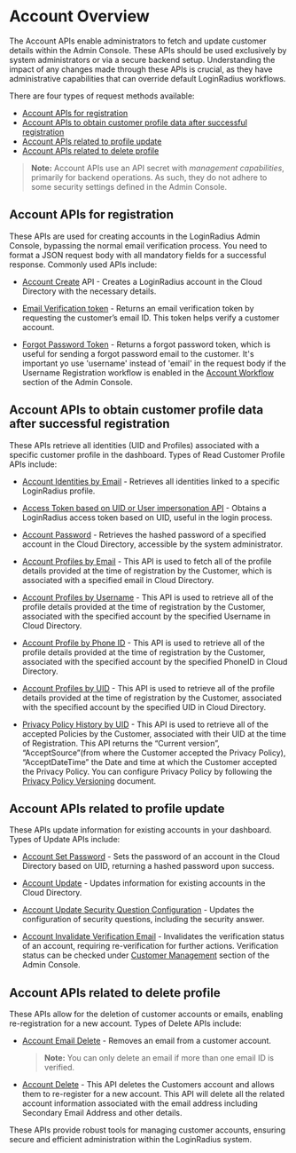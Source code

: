 # Account Overview

The Account APIs enable administrators to fetch and update customer details within the Admin Console. These APIs should be used exclusively by system administrators or via a secure backend setup. Understanding the impact of any changes made through these APIs is crucial, as they have administrative capabilities that can override default LoginRadius workflows.

There are four types of request methods available:

- [Account APIs for registration](#accountapisforregistration0)
- [Account APIs to obtain customer profile data after successful registration](#accountapistoobtaincustomerprofiledataaftersuccessfulregistration1)
- [Account APIs related to profile update](#accountapisrelatedtoprofileupdate2)
- [Account APIs related to delete profile](#accountapisrelatedtodeleteprofile3)

> **Note:** Account APIs use an API secret with *management capabilities*, primarily for backend operations. As such, they do not adhere to some security settings defined in the Admin Console.

## Account APIs for registration

These APIs are used for creating accounts in the LoginRadius Admin Console, bypassing the normal email verification process. You need to format a JSON request body with all mandatory fields for a successful response. Commonly used APIs include:

- [Account Create](https://www.loginradius.com/legacy/docs/api/v2/customer-identity-api/account/account-create) API - Creates a LoginRadius account in the Cloud Directory with the necessary details.

- [Email Verification token](https://www.loginradius.com/legacy/docs/api/v2/customer-identity-api/account/get-email-verification-token) - Returns an email verification token by requesting the customer’s email ID. This token helps verify a customer account.

- [Forgot Password Token](https://www.loginradius.com/legacy/docs/api/v2/customer-identity-api/account/get-forgot-password-token) - Returns a forgot password token, which is useful for sending a forgot password email to the customer. It's important yo use 'username' instead of 'email' in the request body if the Username Registration workflow is enabled in the [Account Workflow](https://adminconsole.loginradius.com/platform-configuration/identity-workflow/authentication-workflow/account-workflow) section of the Admin Console.

## Account APIs to obtain customer profile data after successful registration

These APIs retrieve all identities (UID and Profiles) associated with a specific customer profile in the dashboard. Types of Read Customer Profile APIs include:

- [Account Identities by Email](https://www.loginradius.com/legacy/docs/api/v2/customer-identity-api/account/account-identities-by-email) -  Retrieves all identities linked to a specific LoginRadius profile.

- [Access Token based on UID or User impersonation API](https://www.loginradius.com/legacy/docs/api/v2/customer-identity-api/account/account-impersonation-api) - Obtains a LoginRadius access token based on UID, useful in the login process.

- [Account Password](https://www.loginradius.com/legacy/docs/api/v2/customer-identity-api/account/account-password) - Retrieves the hashed password of a specified account in the Cloud Directory, accessible by the system administrator.

- [Account Profiles by Email](https://www.loginradius.com/legacy/docs/api/v2/customer-identity-api/account/account-profiles-by-email) - This API is used to fetch all of the profile details provided at the time of registration by the Customer, which is associated with a  specified email in Cloud Directory.

- [Account Profiles by Username](https://www.loginradius.com/legacy/docs/api/v2/customer-identity-api/account/account-profiles-by-user-name) - This API is used to retrieve all of the profile details provided at the time of registration by the Customer, associated with the specified account by the specified Username in Cloud Directory.

- [Account Profile by Phone ID](https://www.loginradius.com/legacy/docs/api/v2/customer-identity-api/account/account-profiles-by-phone-id) - This API is used to retrieve all of the profile details provided at the time of registration by the Customer, associated with the specified account by the specified PhoneID in Cloud Directory.

- [Account Profiles by UID](https://www.loginradius.com/legacy/docs/api/v2/customer-identity-api/account/account-profiles-by-uid) - This API is used to retrieve all of the profile details provided at the time of registration by the Customer, associated with the specified account by the specified UID in Cloud Directory.

- [Privacy Policy History by UID](https://www.loginradius.com/legacy/docs/api/v2/customer-identity-api/account/privacy-policy-history-by-uid) - This API is used to retrieve all of the accepted Policies by the Customer, associated with their UID at the time of Registration. This API returns the “Current version”, “AcceptSource”(from where the Customer accepted the Privacy Policy), “AcceptDateTime” the Date and time at which the Customer accepted the Privacy Policy. You can configure Privacy Policy by following the [Privacy Policy Versioning](https://www.loginradius.com/legacy/docs/api/v2/dashboard/data-governance/privacy-policy) document.

## Account APIs related to profile update

These APIs update information for existing accounts in your dashboard. Types of Update APIs include:

- [Account Set Password](https://www.loginradius.com/legacy/docs/api/v2/customer-identity-api/account/account-set-password) - Sets the password of an account in the Cloud Directory based on UID, returning a hashed password upon success.

- [Account Update](https://www.loginradius.com/legacy/docs/api/v2/customer-identity-api/account/account-update) - Updates information for existing accounts in the Cloud Directory.

- [Account Update Security Question Configuration](https://www.loginradius.com/legacy/docs/api/v2/customer-identity-api/account/account-update-security-question) - Updates the configuration of security questions, including the security answer.

- [Account Invalidate Verification Email](https://www.loginradius.com/legacy/docs/api/v2/customer-identity-api/account/account-invalidate-verification-email) -  Invalidates the verification status of an account, requiring re-verification for further actions. Verification status can be checked under [Customer Management](https://adminconsole.loginradius.com/profile-management/customer-management/search-customers) section of the Admin Console.

## Account APIs related to delete profile

These APIs allow for the deletion of customer accounts or emails, enabling re-registration for a new account. Types of Delete APIs include:

- [Account Email Delete](https://www.loginradius.com/legacy/docs/api/v2/customer-identity-api/account/account-email-delete) -  Removes an email from a customer account.

    > **Note:** You can only delete an email if more than one email ID is verified.

- [Account Delete](https://www.loginradius.com/legacy/docs/api/v2/customer-identity-api/account/account-delete) - This API deletes the Customers account and allows them to re-register for a new account. This API will delete all the related account information associated with the email address including Secondary Email Address and other details.

These APIs provide robust tools for managing customer accounts, ensuring secure and efficient administration within the LoginRadius system.
